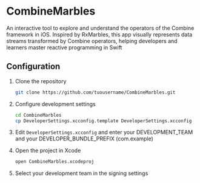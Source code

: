 # CombineMarbles
An interactive tool to explore and understand the operators of the Combine framework in iOS. Inspired by RxMarbles, this app visually represents data streams transformed by Combine operators, helping developers and learners master reactive programming in Swift


## Configuration

1. Clone the repository
   ```bash
   git clone https://github.com/tuousername/CombineMarbles.git
   ```

2. Configure development settings
   ```bash
   cd CombineMarbles
   cp DeveloperSettings.xcconfig.template DeveloperSettings.xcconfig
   ```

3. Edit `DeveloperSettings.xcconfig` and enter your DEVELOPMENT_TEAM and your DEVELOPER_BUNDLE_PREFIX (com.example)

4. Open the project in Xcode
   ```bash
   open CombineMarbles.xcodeproj
   ```

5. Select your development team in the signing settings
